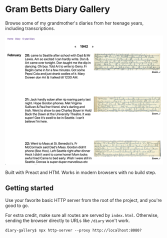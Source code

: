 # Gram Betts Diary Gallery

Browse some of my grandmother's diaries from her teenage years, including transcriptions.

![](./docs/screenshot.png)

Built with Preact and HTM. Works in modern browsers with no build step.

## Getting started

Use your favorite basic HTTP server from the root of the project, and you're good to go.

For extra credit, make sure all routes are served by `index.html`. Otherwise, sending the browser directly to URLs like `/diary` won't work.

```shell
diary-gallery$ npx http-server --proxy http://localhost:8080?
```
